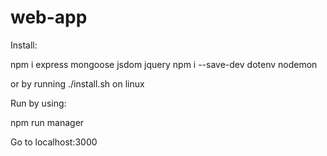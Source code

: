 # web-app

Install:

npm i express mongoose jsdom jquery
npm i --save-dev dotenv nodemon

or by running ./install.sh on linux

Run by using:

npm run manager

Go to localhost:3000